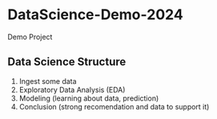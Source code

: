 # DataScience-Demo-2024
Demo Project

## Data Science Structure

1. Ingest some data
1. Exploratory Data Analysis (EDA)
1. Modeling (learning about data, prediction)
1. Conclusion (strong recomendation and data to support it)
